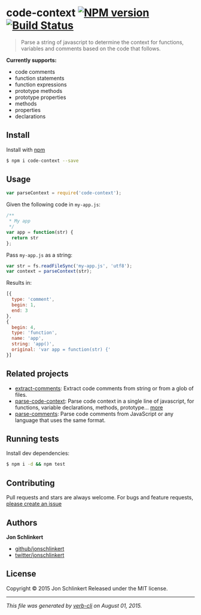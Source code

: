 # code-context [![NPM version](https://badge.fury.io/js/code-context.svg)](http://badge.fury.io/js/code-context)  [![Build Status](https://travis-ci.org/jonschlinkert/code-context.svg)](https://travis-ci.org/jonschlinkert/code-context)

> Parse a string of javascript to determine the context for functions, variables and comments based on the code that follows.

**Currently supports:**

* code comments
* function statements
* function expressions
* prototype methods
* prototype properties
* methods
* properties
* declarations

## Install

Install with [npm](https://www.npmjs.com/)

```sh
$ npm i code-context --save
```

## Usage

```js
var parseContext = require('code-context');
```

Given the following code in `my-app.js`:

```js
/**
 * My app
 */
var app = function(str) {
  return str
};
```

Pass `my-app.js` as a string:

```js
var str = fs.readFileSync('my-app.js', 'utf8');
var context = parseContext(str);
```

Results in:

```js
[{
  type: 'comment',
  begin: 1,
  end: 3
},
{
  begin: 4,
  type: 'function',
  name: 'app',
  string: 'app()',
  original: 'var app = function(str) {'
}]
```

## Related projects

* [extract-comments](https://github.com/jonschlinkert/extract-comments): Extract code comments from string or from a glob of files.
* [parse-code-context](https://github.com/jonschlinkert/parse-code-context): Parse code context in a single line of javascript, for functions, variable declarations, methods, prototype… [more](https://github.com/jonschlinkert/parse-code-context)
* [parse-comments](https://github.com/jonschlinkert/parse-comments): Parse code comments from JavaScript or any language that uses the same format.

## Running tests

Install dev dependencies:

```sh
$ npm i -d && npm test
```

## Contributing

Pull requests and stars are always welcome. For bugs and feature requests, [please create an issue](https://github.com/jonschlinkert/code-context/issues/new)

## Authors

**Jon Schlinkert**

+ [github/jonschlinkert](https://github.com/jonschlinkert)
+ [twitter/jonschlinkert](http://twitter.com/jonschlinkert)

## License

Copyright © 2015 Jon Schlinkert
Released under the MIT license.

***

_This file was generated by [verb-cli](https://github.com/assemble/verb-cli) on August 01, 2015._